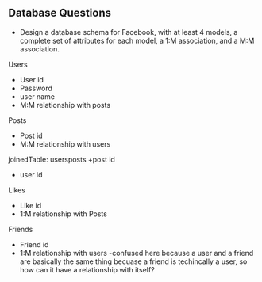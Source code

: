 ## Database Questions

* Design a database schema for Facebook, with at least 4 models, a complete set of attributes for each model, a 1:M association, and a M:M association.

Users
+ User id
+ Password
+ user name
+ M:M relationship with posts

Posts
+ Post id
+ M:M relationship with users

joinedTable: usersposts
+post id
+ user id

Likes
+ Like id
+ 1:M relationship with Posts

Friends
+ Friend id
+ 1:M relationship with users
	-confused here because a user and a friend are basically the same thing becuase a friend is techincally a user, so how can it have a relationship with itself?